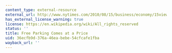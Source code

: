 ```yaml
---
content_type: external-resource
external_url: http://www.nytimes.com/2010/08/15/business/economy/15view.html?_r=0
has_external_license_warning: true
license: https://en.wikipedia.org/wiki/All_rights_reserved
status: ''
title: Free Parking Comes at a Price
uid: 36ecfb9d-376a-46ea-bebe-54cfcafe1fba
wayback_url: ''
---
```

